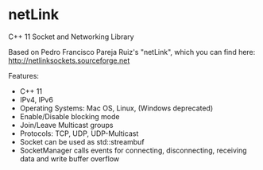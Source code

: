netLink
=======

C++ 11 Socket and Networking Library

Based on Pedro Francisco Pareja Ruiz's "netLink", which you can find here:
http://netlinksockets.sourceforge.net

Features:
* C++ 11
* IPv4, IPv6
* Operating Systems: Mac OS, Linux, (Windows deprecated)
* Enable/Disable blocking mode
* Join/Leave Multicast groups
* Protocols: TCP, UDP, UDP-Multicast
* Socket can be used as std::streambuf
* SocketManager calls events for connecting, disconnecting, receiving data and write buffer overflow